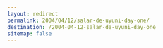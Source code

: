 ```yaml
---
layout: redirect
permalink: 2004/04/12/salar-de-uyuni-day-one/
destination: /2004-04-12-salar-de-uyuni-day-one
sitemap: false
---
```

